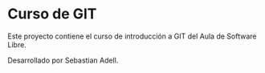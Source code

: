 # Curso de GIT

Este proyecto contiene el curso de introducción a GIT del Aula de Software Libre.

Desarrollado por Sebastian Adell.
